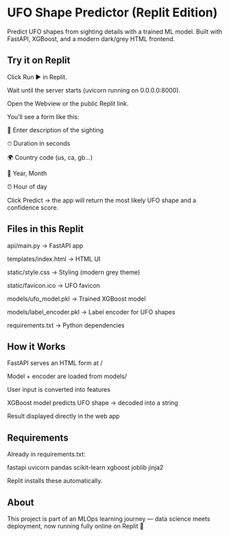 # UFO Shape Predictor (Replit Edition)

Predict UFO shapes from sighting details with a trained ML model.
Built with FastAPI, XGBoost, and a modern dark/grey HTML frontend.

## Try it on Replit

Click Run ▶️ in Replit.

Wait until the server starts (uvicorn running on 0.0.0.0:8000).

Open the Webview or the public Replit link.

You’ll see a form like this:

📝 Enter description of the sighting

⏱ Duration in seconds

🌍 Country code (us, ca, gb…)

📅 Year, Month

⏰ Hour of day

Click Predict → the app will return the most likely UFO shape and a confidence score.

## Files in this Replit

api/main.py → FastAPI app

templates/index.html → HTML UI

static/style.css → Styling (modern grey theme)

static/favicon.ico → UFO favicon

models/ufo_model.pkl → Trained XGBoost model

models/label_encoder.pkl → Label encoder for UFO shapes

requirements.txt → Python dependencies

## How it Works

FastAPI serves an HTML form at /

Model + encoder are loaded from models/

User input is converted into features

XGBoost model predicts UFO shape → decoded into a string

Result displayed directly in the web app

## Requirements

Already in requirements.txt:

fastapi
uvicorn
pandas
scikit-learn
xgboost
joblib
jinja2


Replit installs these automatically.

## About

This project is part of an MLOps learning journey — data science meets deployment, now running fully online on Replit 🚀
